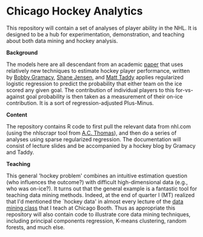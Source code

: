 Chicago Hockey Analytics
======

This repository will contain a set of analyses of player ability in the NHL.  It is designed to be a hub for experimentation, demonstration, and teaching about both data mining and hockey analysis.

<strong> Background </strong>

The models here are all  descendant from an academic <a href="http://arxiv.org/abs/1209.5026">paper</a> that uses relatively new techniques to estimate hockey player performance, written by <a href="http://faculty.chicagobooth.edu/robert.gramacy">Bobby Gramacy</a>, <a href="http://www-stat.wharton.upenn.edu/~stjensen">Shane Jensen</a>, and <a href="http://faculty.chicagobooth.edu/matt.tadd">Matt Taddy</a> applies regularized logistic regression to predict the probability that either team on the ice scored any given goal.  The contribution of individual players to this for-vs-against goal probability is then taken as a measurement of their on-ice contribution.  It is a sort of regression-adjusted Plus-Minus.

<strong> Content </strong>

The repository contains R code to first pull the relevant data from nhl.com (using the nhlscrapr tool from <a href="http://www.acthomas.ca/comment/">A.C. Thomas</a>), and then do a series of analyses using sparse regularized regression.
The documentation will consist of lecture slides and be accompanied by a hockey blog by Gramacy and Taddy.

<strong> Teaching </strong>

This general 'hockey problem' combines an intuitive estimation question (who influences the outcome?) with difficult high-dimensional data (e.g., who was on-ice?).  It turns out that the general example is a fantastic tool for teaching data mining methods.  Indeed, at the end of quarter I (MT) realized that I'd mentioned the `hockey data' in almost every lecture of the <a href="http://faculty.chicagobooth.edu/matt.taddy/teaching">data mining class</a> that I teach at Chicago Booth.  Thus as appropriate this repository will also contain code to illustrate core data mining techniques, including principal components regression, K-means clustering, random forests, and much else.   
